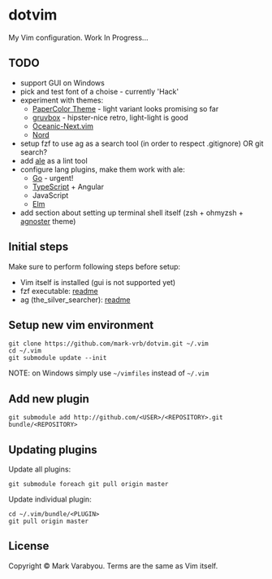 # dotvim
My Vim configuration. Work In Progress...

## TODO
* support GUI on Windows
* pick and test font of a choise - currently 'Hack'
* experiment with themes:
  * [PaperColor Theme](https://github.com/NLKNguyen/papercolor-theme) - light variant looks promising so far
  * [gruvbox](https://github.com/morhetz/gruvbox) - hipster-nice retro, light-light is good
  * [Oceanic-Next.vim](https://github.com/mhartington/oceanic-next)
  * [Nord](https://github.com/arcticicestudio/nord)
* setup fzf to use ag as a search tool (in order to respect .gitignore) OR git search?
* add [ale](https://github.com/w0rp/ale) as a lint tool
* configure lang plugins, make them work with ale:
  * [Go](https://github.com/fatih/vim-go) - urgent!
  * [TypeScript](https://github.com/Microsoft/TypeScript/wiki/TypeScript-Editor-Support#vim) + Angular
  * JavaScript
  * [Elm](https://github.com/ElmCast/elm-vim)
* add section about setting up terminal shell itself (zsh + ohmyzsh + [agnoster](https://github.com/agnoster/agnoster-zsh-theme) theme)

## Initial steps

Make sure to perform following steps before setup:
* Vim itself is installed (gui is not supported yet)
* fzf executable: [readme](https://github.com/junegunn/fzf#installation)
* ag (the_silver_searcher): [readme](https://github.com/ggreer/the_silver_searcher#installing)

## Setup new vim environment
```
git clone https://github.com/mark-vrb/dotvim.git ~/.vim
cd ~/.vim
git submodule update --init
```
NOTE: on Windows simply use `~/vimfiles` instead of `~/.vim`

## Add new plugin
```
git submodule add http://github.com/<USER>/<REPOSITORY>.git bundle/<REPOSITORY>
```

## Updating plugins
Update all plugins:
```
git submodule foreach git pull origin master
```

Update individual plugin:
```
cd ~/.vim/bundle/<PLUGIN>
git pull origin master
```

## License
Copyright &copy; Mark Varabyou. Terms are the same as Vim itself.
